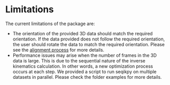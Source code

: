 # Limitations

The current limitations of the package are:
* The orientation of the provided 3D data should match the required orientation. If the data provided does not follow the required orientation, the user should rotate the data to match the required orientation. Please see the [alignment process](./methodology_alignment.md) for more details.
* Performance issues may arise when the number of frames in the 3D data is large. This is due to the sequential nature of the inverse kinematics calculation. In other words, a new optimization process occurs at each step. We provided a script to run seqikpy on multiple datasets in parallel. Please check the folder examples for more details.
<!-- * Head angle calculation is calculated using the vector dot product method.  -->
